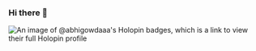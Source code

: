 ### Hi there 👋

<!--
**abhi-gowdaa/abhi-gowdaa** is a ✨ _special_ ✨ repository because its `README.md` (this file) appears on your GitHub profile.

Here are some ideas to get you started:

- 🔭 I’m currently working on ...
- 🌱 I’m currently learning ...
- 👯 I’m looking to collaborate on ...
- 🤔 I’m looking for help with ...
- 💬 Ask me about ...
- 📫 How to reach me: ...
- 😄 Pronouns: ...
- ⚡ Fun fact: ...
-->

![An image of @abhigowdaaa's Holopin badges, which is a link to view their full Holopin profile](https://holopin.me/abhigowdaaa)
